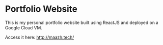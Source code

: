 # Portfolio Website

This is my personal portfolio website built using ReactJS and deployed on a Google Cloud VM.

Access it here: http://maazh.tech/
